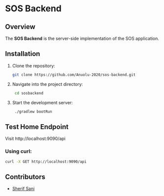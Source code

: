 # SOS Backend

## Overview
The **SOS Backend** is the server-side implementation of the SOS application.

## Installation
1. Clone the repository:
   ```sh
   git clone https://github.com/Anuolu-2020/sos-backend.git

2. Navigate into the project directory: 
   ```sh
    cd sosbackend 
   ```
3. Start the development server:
   ```sh
    ./gradlew bootRun
   ```

## Test Home Endpoint
Visit http://localhost:9090/api

### Using curl: 
```sh
curl -X GET http://localhost:9090/api 
```
## Contributors

- [Sherif Sani](https://github.com/sherifsani)
